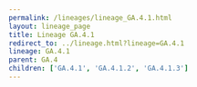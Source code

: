 ```yaml
---
permalink: /lineages/lineage_GA.4.1.html
layout: lineage_page
title: Lineage GA.4.1
redirect_to: ../lineage.html?lineage=GA.4.1
lineage: GA.4.1
parent: GA.4
children: ['GA.4.1', 'GA.4.1.2', 'GA.4.1.3']
---
```

